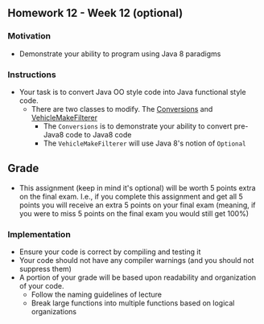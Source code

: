 ## Homework 12 - Week 12 (optional)

### Motivation
* Demonstrate your ability to program using Java 8 paradigms

### Instructions
* Your task is to convert Java OO style code into Java functional style code.
    - There are two classes to modify.  The [Conversions](src/main/java/edu/nyu/cs9053/homework12/Conversions.java) and [VehicleMakeFilterer](src/main/java/edu/nyu/cs9053/homework12/VehicleMakeFilterer.java)
        - The `Conversions` is to demonstrate your ability to convert pre-Java8 code to Java8 code
        - The `VehicleMakeFilterer` will use Java 8's notion of `Optional`

## Grade
* This assignment (keep in mind it's optional) will be worth 5 points extra on the final exam.  I.e., if you complete this assignment and get all 5 points you will receive an extra 5 points on your final exam (meaning, if you were to miss 5 points on the final exam you would still get 100%)

### Implementation
* Ensure your code is correct by compiling and testing it
* Your code should not have any compiler warnings (and you should not suppress them)
* A portion of your grade will be based upon readability and organization of your code.
    - Follow the naming guidelines of lecture
    - Break large functions into multiple functions based on logical organizations
    
    